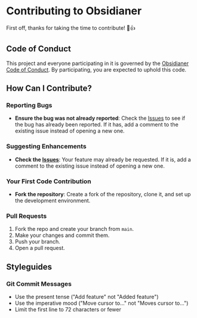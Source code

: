 
# Contributing to Obsidianer

First off, thanks for taking the time to contribute! 🎉👍

## Code of Conduct

This project and everyone participating in it is governed by the [Obsidianer Code of Conduct](CODE_OF_CONDUCT.md). By participating, you are expected to uphold this code.

## How Can I Contribute?

### Reporting Bugs

- **Ensure the bug was not already reported**: Check the [Issues](https://github.com/samerzmd/obsidianer/issues) to see if the bug has already been reported. If it has, add a comment to the existing issue instead of opening a new one.

### Suggesting Enhancements

- **Check the [Issues](https://github.com/samerzmd/obsidianer/issues)**: Your feature may already be requested. If it is, add a comment to the existing issue instead of opening a new one.

### Your First Code Contribution

- **Fork the repository**: Create a fork of the repository, clone it, and set up the development environment.

### Pull Requests

1. Fork the repo and create your branch from `main`.
2. Make your changes and commit them.
3. Push your branch.
4. Open a pull request.

## Styleguides

### Git Commit Messages

- Use the present tense ("Add feature" not "Added feature")
- Use the imperative mood ("Move cursor to..." not "Moves cursor to...")
- Limit the first line to 72 characters or fewer
